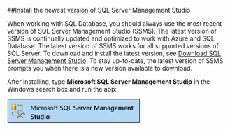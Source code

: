 ##Install the newest version of SQL Server Management Studio

  When working with SQL Database, you should always use the most recent version of SQL Server Management Studio (SSMS). The latest version of SSMS is continually updated and optimized to work with Azure and SQL Database. The latest version of SSMS works for all supported versions of SQL Server. To download and install the latest version, see [Download SQL Server Management Studio](https://msdn.microsoft.com/library/mt238290.aspx). To stay up-to-date, the latest version of SSMS prompts you when there is a new version available to download. 

  After installing, type **Microsoft SQL Server Management Studio** in the Windows search box and run the app:

  ![SQL Server Management Studio](../docs/linux/media/sql-server-management-studio-install/ssms.png)



